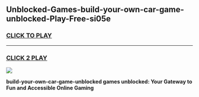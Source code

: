 
## Unblocked-Games-build-your-own-car-game-unblocked-Play-Free-si05e
<h3>
<a href="https://premium76.site?title=build-your-own-car-game-unblocked&ref=21A">CLICK TO PLAY</a></h3>
<hr>

<h3>
<a href="https://premium76.site?title=build-your-own-car-game-unblocked&ref=21A">CLICK 2 PLAY</a>
  
</h3>

<a href="https://premium76.site?title=build-your-own-car-game-unblocked&ref=21A"><img src="https://clearcache.store/games.png"></a>


**build-your-own-car-game-unblocked games unblocked: Your Gateway to Fun and Accessible Online Gaming**
